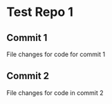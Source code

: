 # Test Repo 1

## Commit 1

File changes for code for commit 1

## Commit 2

File changes for code in commit 2
